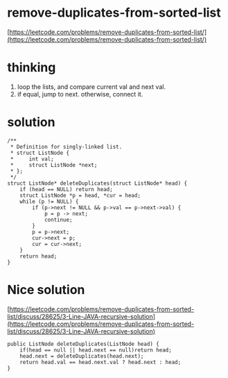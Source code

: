# remove-duplicates-from-sorted-list

[https://leetcode.com/problems/remove-duplicates-from-sorted-list/](https://leetcode.com/problems/remove-duplicates-from-sorted-list/)

# thinking

1. loop the lists, and compare  current val and next val.
2. if equal, jump to next. otherwise, connect it.

# solution

```
/**
 * Definition for singly-linked list.
 * struct ListNode {
 *     int val;
 *     struct ListNode *next;
 * };
 */
struct ListNode* deleteDuplicates(struct ListNode* head) {
    if (head == NULL) return head;
    struct ListNode *p = head, *cur = head;
    while (p != NULL) {
        if (p->next != NULL && p->val == p->next->val) {
            p = p -> next;
            continue;
        }
        p = p->next;
        cur->next = p;
        cur = cur->next;
    }
    return head;
}
```



# Nice solution

[https://leetcode.com/problems/remove-duplicates-from-sorted-list/discuss/28625/3-Line-JAVA-recursive-solution](https://leetcode.com/problems/remove-duplicates-from-sorted-list/discuss/28625/3-Line-JAVA-recursive-solution)
```
public ListNode deleteDuplicates(ListNode head) {
	if(head == null || head.next == null)return head;
	head.next = deleteDuplicates(head.next);
	return head.val == head.next.val ? head.next : head;
}
```
